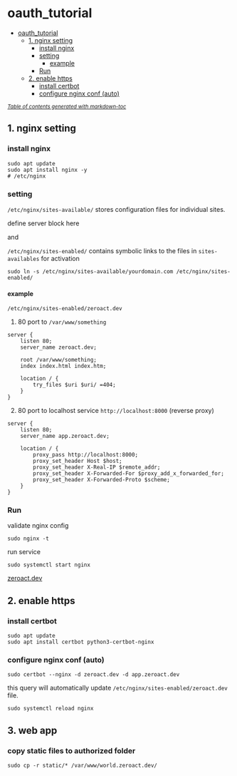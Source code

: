# oauth_tutorial

- [oauth_tutorial](#oauth-tutorial)
  * [1. nginx setting](#1-nginx-setting)
    + [install nginx](#install-nginx)
    + [setting](#setting)
      - [example](#example)
    + [Run](#run)
  * [2. enable https](#2-enable-https)
    + [install certbot](#install-certbot)
    + [configure nginx conf (auto)](#configure-nginx-conf--auto-)

<small><i><a href='http://ecotrust-canada.github.io/markdown-toc/'>Table of contents generated with markdown-toc</a></i></small>


## 1. nginx setting

### install nginx
```shell
sudo apt update
sudo apt install nginx -y
# /etc/nginx
```

### setting

`/etc/nginx/sites-available/` stores configuration files for individual sites.

define server block here

and

`/etc/nginx/sites-enabled/` contains symbolic links to the files in `sites-availables` for activation

```shell
sudo ln -s /etc/nginx/sites-available/yourdomain.com /etc/nginx/sites-enabled/
```

#### example
`/etc/nginx/sites-enabled/zeroact.dev`

1. 80 port to `/var/www/something`
```
server {
    listen 80;
    server_name zeroact.dev;

    root /var/www/something;
    index index.html index.htm;

    location / {
        try_files $uri $uri/ =404;
    }
}
```

2. 80 port to localhost service `http://localhost:8000` (reverse proxy)
```
server {
    listen 80;
    server_name app.zeroact.dev;

    location / {
        proxy_pass http://localhost:8000;
        proxy_set_header Host $host;
        proxy_set_header X-Real-IP $remote_addr;
        proxy_set_header X-Forwarded-For $proxy_add_x_forwarded_for;
        proxy_set_header X-Forwarded-Proto $scheme;
    }
}
```


### Run
validate nginx config
```shell
sudo nginx -t
```

run service
```shell
sudo systemctl start nginx
```

[zeroact.dev](http://zeroact.dev)


## 2. enable https

### install certbot
```shell
sudo apt update
sudo apt install certbot python3-certbot-nginx
```

### configure nginx conf (auto)
```shell
sudo certbot --nginx -d zeroact.dev -d app.zeroact.dev
```
this query will automatically update `/etc/nginx/sites-enabled/zeroact.dev` file.


```shell
sudo systemctl reload nginx
```

## 3. web app

### copy static files to authorized folder
```shell
sudo cp -r static/* /var/www/world.zeroact.dev/
```

